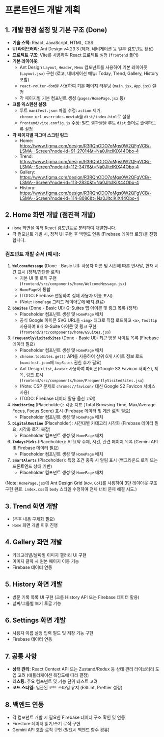 # 프론트엔드 개발 계획

## 1. 개발 환경 설정 및 기본 구조 (Done)
- **기술 스택:** React, JavaScript, HTML, CSS
- **UI 라이브러리:** Ant Design v4.23.3 (헤더, 네비게이션 등 일부 컴포넌트 활용)
- **프로젝트 구조:** Vite를 사용하여 React 프로젝트 설정 (`frontend` 폴더)
- **기본 레이아웃:**
    - Ant Design `Layout`, `Header`, `Menu` 컴포넌트를 사용하여 기본 레이아웃 (`Layout.jsx`) 구현 (로고, 네비게이션 메뉴: Today, Trend, Gallery, History 포함)
    - `react-router-dom`을 사용하여 기본 페이지 라우팅 (`main.jsx`, `App.jsx`) 설정
    - 각 페이지별 기본 컴포넌트 생성 (`pages/HomePage.jsx` 등)
- **크롬 익스텐션 설정:**
    - 루트 `manifest.json` 파일 수정: `action` 제거, `chrome_url_overrides.newtab`을 `dist/index.html`로 설정
    - `frontend/vite.config.js` 수정: 빌드 결과물을 루트 `dist` 폴더로 출력하도록 설정
- **각 페이지별 피그마 스크린 링크**
    - Home: https://www.figma.com/design/R3RQhODO7oMgs0W2QFgVCB/-LSMA--Screen?node-id=91-27014&t=Na0JltcIKiX44Obo-4
    - Trend: https://www.figma.com/design/R3RQhODO7oMgs0W2QFgVCB/-LSMA--Screen?node-id=112-3476&t=Na0JltcIKiX44Obo-4
    - Gallery: https://www.figma.com/design/R3RQhODO7oMgs0W2QFgVCB/-LSMA--Screen?node-id=113-2830&t=Na0JltcIKiX44Obo-4
    - History: https://www.figma.com/design/R3RQhODO7oMgs0W2QFgVCB/-LSMA--Screen?node-id=114-8086&t=Na0JltcIKiX44Obo-4

## 2. Home 화면 개발 (점진적 개발)
- `Home` 화면을 여러 React 컴포넌트로 분리하여 개발합니다.
- 각 컴포넌트 개발 시, 정적 UI 구현 후 백엔드 연동 (Firebase 데이터 로딩)을 진행합니다.

### 컴포넌트 개발 순서 (예시):
1.  **`WelcomeMessage`** (Done - Basic UI): 사용자 이름 및 시간에 따른 인사말, 현재 시간 표시 (정적/간단한 로직)
    - 기본 UI 및 로직 구현 (`frontend/src/components/home/WelcomeMessage.jsx`)
    - `HomePage`에 통합
    - (TODO: Firebase 연동하여 실제 사용자 이름 표시)
    - (Note: `HomePage` 그리드 레이아웃에 배치 완료)
2.  **`GSuites`** (Done - Basic UI): G-Suites 앱 아이콘 및 링크 목록 (정적)
    - Placeholder 컴포넌트 생성 및 `HomePage` 배치
    - 공식 Google 아이콘 SVG URL을 `<img>` 태그로 직접 로드하고 `<a>`, `Tooltip` 사용하여 8개 G-Suite 아이콘 및 링크 구현 (`frontend/src/components/home/GSuites.jsx`)
3.  **`FrequentlyVisitedSites`** (Done - Basic UI): 최근 방문 사이트 목록 (Firebase 데이터 필요)
    - Placeholder 컴포넌트 생성 및 `HomePage` 배치
    - `chrome.topSites.get()` API를 사용하여 상위 6개 사이트 정보 로드 (`manifest.json`에 `topSites` 권한 추가 필요)
    - Ant Design `List`, `Avatar` 사용하여 파비콘(Google S2 Favicon 서비스), 제목, 링크 표시 (`frontend/src/components/home/FrequentlyVisitedSites.jsx`)
    - (Note: CSP 문제로 `chrome://favicon/` 대신 Google S2 Favicon 서비스 사용)
    - (TODO: Firebase 데이터 활용 옵션 고려)
4.  **`Monitoring`** (Placeholder): 각종 지표 (Total Browsing Time, Max/Average Focus, Focus Score) 표시 (Firebase 데이터 및 계산 로직 필요)
    - Placeholder 컴포넌트 생성 및 `HomePage` 배치
5.  **`DigitalRoutine`** (Placeholder): 시간대별 카테고리 시각화 (Firebase 데이터 필요, 시각화 로직 복잡)
    - Placeholder 컴포넌트 생성 및 `HomePage` 배치
6.  **`TodaysPicks`** (Placeholder): AI 요약 주제, 시간, 관련 페이지 목록 (Gemini API 및 Firebase 데이터 필요)
    - Placeholder 컴포넌트 생성 및 `HomePage` 배치
7.  **`SmartAlerts`** (Placeholder): 특정 조건 충족 시 알림 표시 (백그라운드 로직 또는 프론트엔드 상태 기반)
    - Placeholder 컴포넌트 생성 및 `HomePage` 배치

(Note: `HomePage.jsx`에 Ant Design Grid (`Row`, `Col`)를 사용하여 3단 레이아웃 구조 구현 완료. `index.css`의 `body` 스타일 수정하여 전체 너비 문제 해결 시도.)

## 3. Trend 화면 개발
- (추후 내용 구체화 필요)
- `Home` 화면 개발 이후 진행

## 4. Gallery 화면 개발
- 카테고리별/날짜별 이미지 갤러리 UI 구현
- 이미지 클릭 시 원본 페이지 이동 기능
- Firebase 데이터 연동

## 5. History 화면 개발
- 방문 기록 목록 UI 구현 (크롬 History API 또는 Firebase 데이터 활용)
- 날짜/그룹별 보기 토글 기능

## 6. Settings 화면 개발
- 사용자 이름 설정 입력 필드 및 저장 기능 구현
- Firebase 데이터 연동

## 7. 공통 사항
- **상태 관리:** React Context API 또는 Zustand/Redux 등 상태 관리 라이브러리 도입 고려 (애플리케이션 복잡도에 따라 결정)
- **테스팅:** 주요 컴포넌트 및 기능 단위 테스트 고려
- **코드 스타일:** 일관된 코드 스타일 유지 (ESLint, Prettier 설정)

## 8. 백엔드 연동
- 각 컴포넌트 개발 시 필요한 Firebase 데이터 구조 확인 및 연동
- Firestore 데이터 읽기/쓰기 로직 구현
- Gemini API 호출 로직 구현 (필요시 백엔드 함수 경유)
